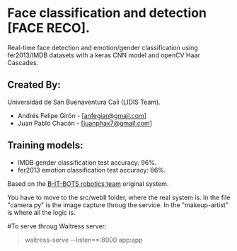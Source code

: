 # Face classification and detection [FACE RECO].
Real-time face detection and emotion/gender classification using fer2013/IMDB datasets with a keras CNN model and openCV Haar Cascades.

## Created By:

Universidad de San Buenaventura Cali (LIDIS Team).
* Andrés Felipe Girón - [anfegiar@gmail.com]
* Juan Pablo Chacón -   [juanphax7@gmail.com]

## Training models:
* IMDB gender classification test accuracy: 96%.
* fer2013 emotion classification test accuracy: 66%.

Based on the [B-IT-BOTS robotics team](https://mas-group.inf.h-brs.de/?page_id=622) original system.

You have to move to the src/webII folder, where the real system is.
In the file "camera.py" is the image capture throug the service.
In the "makeup-artist" is where all the logic is.


#To serve throug Waitress server:

> waitress-serve --listen=*:8000 app:app
